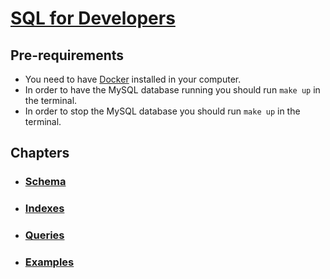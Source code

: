# [SQL for Developers](https://planetscale.com/learn/courses/mysql-for-developers/introduction/course-introduction)

## Pre-requirements

- You need to have [Docker](https://www.docker.com/get-started/) installed in your computer.
- In order to have the MySQL database running you should run `make up` 
in the terminal.
- In order to stop the MySQL database you should run `make up` 
in the terminal.

## Chapters

- ### [Schema](chapters/schema.md)

- ### [Indexes](chapters/indexes.md)

- ### [Queries](chapters/queries.md)

- ### [Examples](chapters/examples.md)

